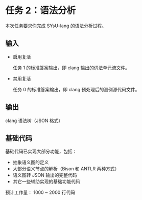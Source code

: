 # 任务 2：语法分析

本次任务要求你完成 SYsU-lang 的语法分析过程。

## 输入

- 启用复活

  任务 1 的标准答案输出，即 clang 输出的词法单元流文件。

- 禁用复活

  任务 0 的标准答案输出，即 clang 预处理后的测例源代码文件。

## 输出

  clang 语法树（JSON 格式）

## 基础代码

基础代码已实现大部分功能，包括：

- 抽象语义图的定义
- 大部分语义节点的解析（Bison 和 ANTLR 两种方式）
- 语义图转 JSON 输出的完整代码
- 其它一些辅助实现的基础功能代码

预计工作量： 1000 ~ 2000 行代码
